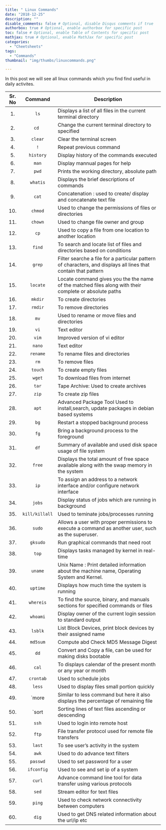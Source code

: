 ```yaml
---
title: " Linux Commands"
date: "2018-12-25"
description: ""
disable_comments: false # Optional, disable Disqus comments if true
authorbox: true # Optional, enable authorbox for specific post
toc: false # Optional, enable Table of Contents for specific post
mathjax: true # Optional, enable MathJax for specific post
categories:
  - "Cheetsheets"
tags:
  - "Commands"
thumbnail: "img/thumbs/linuxcommands.png"

---
```


In this post we will see all linux commands which you find find useful in daily activites.

<!--more-->

|Sr. No | Command | Description |
|:-------:|:---------:| ------------|
|1.  |`ls`| Displays a list of all files in the current terminal directory|
|2.  | `cd `| Change the current terminal directory to specified|
|3.  | `clear` | Clear the terminal screen|
|4.  | `!` | Repeat previous command|
|5.  | `history` | Display history of the commands executed|
|6.  | `man` | Display mannual pages for help |
|7.  |`pwd`| Prints the working directory, absolute path |
|8.  |`whatis`|Displays the brief descriptions of commands |
|9.  |`cat` |Concatenation : used to create/ display and concatenate text file  |
|10. |`chmod` | Used to change the permissions of files or directories |
|11. |`chown` |Used to change file owner and group |
|12. |`cp` |Used to copy a file from one location to another location |
|13. |`find` | To search and locate list of files and directories based on conditions|
|14. |`grep` |  Filter searche a file for a particular pattern of characters, and displays all lines that contain that pattern |
|15. |`locate` | Locate command gives you the the name of the matched files along with their complete or absolute paths|
|16. |`mkdir` | To create directories |
|17. |`rmdir` | To remove directories |
|18. |`mv` | Used to rename or move files and directories |
|19. |`vi` | Text editor  |
|20.  |`vim` | Improved version of vi editor |
|21.  |`nano`| Text editor |
|22.  |`rename`| To rename files and directories |
|23.  |`rm`      | To remove files |
|24.  |`touch`   | To create empty files|
|25.  |`wget`    | To download files from internet  |
|26.  |`tar`     | Tape Archive: Used to create archives |
|27.  |`zip`     |To create zip files  |
|28.  |`apt`     |Advanced Package Tool Used to install,search, update packages in debian based systems |
|29.  |`bg`      |Restart a stopped background process|
|30.  |`fg`      |Bring a background process to the foreground |
|31.  |`df`      |Summary of available and used disk space usage of file system|
|32.  |`free`    |Displays the total amount of free space available along with the swap memory in the system |
|33.  |`ip`      | To assign an address to a network interface and/or configure network interface  |
|34.  |`jobs`      | Display status of jobs which are running in background|
|35.  |`kill/killall`      | Used to teminate jobs/processes running |
|36.  |`sudo`      | Allows a user with proper permissions to execute a command as another user, such as the superuser.|
|37.  | `gksudo`     |Run graphical commands that need root  |
|38.  | `top`     | Displays tasks managed by kernel in real-time |
|39.  | `uname`     |Unix Name : Print detailed information about the machine name, Operating System and Kernel.|
|40.  |`uptime`   | Displays how much time the system is running |
|41.  |`whereis`  | To find the source, binary, and manuals sections for specified commands or files|
|42.  |`whoami`   |Display owner of the current login session to standard output |
|43.  |`lsblk`      |List Block Devices, print block devices by their assigned name |
|44.  |`md5sum`   |Compute abd Check MD5 Message Digest |
|45.  |`dd` |Convert and Copy a file, can be used for making disks bootable|
|46.  |`cal`|To displays calendar of the present month or any year or month |
|47.  |`crontab`| Used to schedule jobs  |
|48.  |`less`   | Used to display files small portion quickly |
|49.  | `more   | Similar to less command but here it also displays the percentage of remaining file|
|50.  | `sort   | Sorting lines of text files ascending or descending  |
|51.  |`ssh`    | Used to login into remote host |
|52.  |`ftp`    | File transfer protocol used for remote file transfers |
|53.  |`last`   | To see user’s activity in the system|
|54.  | `awk`   | Used to do advance text filters  |
|55.  |`passwd` |Used to set password for a user  |
|56.  |`ifconfig`| Used to see and set ip of a system|
|57.  |`curl` | Advance command line tool for data transfer using various protocols|
|58.  |`sed`| Stream editor for text files |
|59.  |`ping`| Used to check network connectivity between computers|
|60.  |`dig`| Used to get DNS related information about the url/ip etc |
